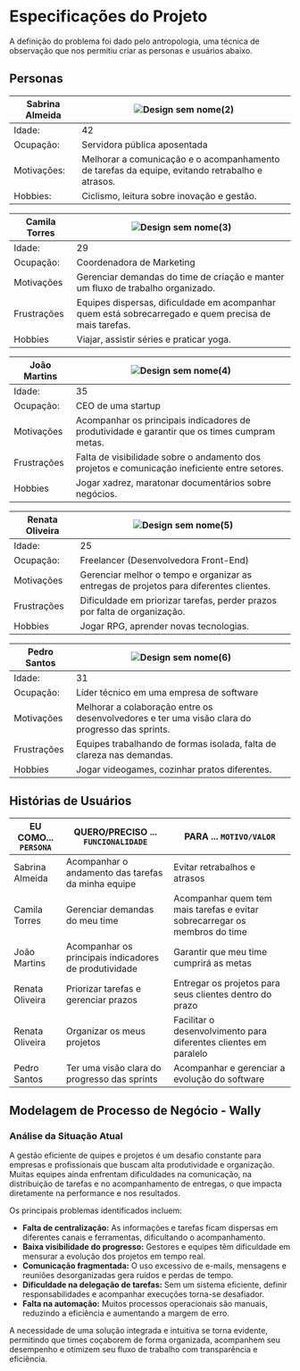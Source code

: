 # Especificações do Projeto

A definição do problema foi dado pelo antropologia, uma técnica de observação que nos permitiu criar as personas e usuários abaixo.

## Personas

<div align="center">



| Sabrina Almeida |![Design sem nome(2)](https://github.com/user-attachments/assets/eb0ff4a0-2ed4-421b-8faf-5ea0b5279fa0)  |
|-----------------|-|
|Idade: |42|
|Ocupação: | Servidora pública aposentada|
|Motivações: | Melhorar a comunicação e o acompanhamento de tarefas da equipe, evitando retrabalho e atrasos.|
|Hobbies: | Ciclismo, leitura sobre inovação e gestão.|

| Camila Torres |![Design sem nome(3)](https://github.com/user-attachments/assets/34217f25-d2f8-45c4-9877-2e7abe8c1806) |
|-----------------------|-|
|Idade:|29|
|Ocupação:| Coordenadora de Marketing|
|Motivações| Gerenciar demandas do time de criação e manter um fluxo de trabalho organizado.|
|Frustrações| Equipes dispersas, dificuldade em acompanhar quem está sobrecarregado e quem precisa de mais tarefas. |
|Hobbies| Viajar, assistir séries e praticar yoga.|

|João Martins |![Design sem nome(4)](https://github.com/user-attachments/assets/5a11ca2d-1eb9-450e-b688-2f502f6ad1b8)|
|-----------------------|-|
|Idade:|35|
|Ocupação:| CEO de uma startup|
|Motivações| Acompanhar os principais indicadores de produtividade e garantir que os times cumpram metas. |
|Frustrações| Falta de visibilidade sobre o andamento dos projetos e comunicação ineficiente entre setores. |
|Hobbies| Jogar xadrez, maratonar documentários sobre negócios. |

|Renata Oliveira|![Design sem nome(5)](https://github.com/user-attachments/assets/4941019f-5ad5-4b32-807b-06cab286eb3c)  |
|-----------------------|-|
|Idade:|25|
|Ocupação:| Freelancer (Desenvolvedora Front-End)|
|Motivações| Gerenciar melhor o tempo e organizar as entregas de projetos para diferentes clientes.|
|Frustrações| Dificuldade em priorizar tarefas, perder prazos por falta de organização. |
|Hobbies| Jogar RPG, aprender novas tecnologias.|

|Pedro Santos|![Design sem nome(6)](https://github.com/user-attachments/assets/93f8f6e8-35aa-49d0-bac8-6756ba86e943)|
|-----------------------|-|
|Idade:|31|
|Ocupação:| Líder técnico em uma empresa de software|
|Motivações| Melhorar a colaboração entre os desenvolvedores e ter uma visão clara do progresso das sprints.|
|Frustrações| Equipes trabalhando de formas isolada, falta de clareza nas demandas. |
|Hobbies| Jogar videogames, cozinhar pratos diferentes.|

</div>

## Histórias de Usuários

|EU COMO... `PERSONA`| QUERO/PRECISO ... `FUNCIONALIDADE`                                             |PARA ... `MOTIVO/VALOR`                 |
|--------------------|--------------------------------------------------------------------------------|----------------------------------------|
|Sabrina Almeida| Acompanhar o andamento das tarefas da minha equipe | Evitar retrabalhos e atrasos|
|Camila Torres| Gerenciar demandas do meu time | Acompanhar quem tem mais tarefas e evitar sobrecarregar os membros do time|
|João Martins| Acompanhar os principais indicadores de produtividade | Garantir  que meu time cumprirá as metas|
|Renata Oliveira| Priorizar tarefas e gerenciar prazos | Entregar os projetos para seus clientes dentro do prazo|
|Renata Oliveira| Organizar os meus projetos | Facilitar o desenvolvimento para diferentes clientes em paralelo|
|Pedro Santos| Ter uma visão clara do progresso das sprints | Acompanhar e gerenciar a evolução do software|


## Modelagem de Processo de Negócio - Wally

### Análise da Situação Atual

A gestão eficiente de quipes e projetos é um desafio constante para empresas e profissionais que buscam alta produtividade e organização. Muitas equipes ainda enfrentam dificuldades na comunicação, na distribuição de tarefas e no acompanhamento de entregas, o que impacta diretamente na performance e nos resultados.

Os principais problemas identificados incluem:
- **Falta de centralização:** As informações e tarefas ficam dispersas em diferentes canais e ferramentas, dificultando o acompanhamento.
- **Baixa visibilidade do progresso:** Gestores e equipes têm dificuldade em mensurar a evolução dos projetos em tempo real.
- **Comunicação fragmentada:** O uso excessivo de e-mails, mensagens e reuniões desorganizadas gera ruídos e perdas de tempo.
- **Dificuldade na delegação de tarefas:**  Sem um sistema eficiente, definir responsabilidades e acompanhar execuções torna-se desafiador.
- **Falta na automação:** Muitos processos operacionais são manuais, reduzindo a eficiência e aumentando a margem de erro.

A necessidade de uma solução integrada e intuitiva se torna evidente, permitindo que times coçaborem de forma organizada, acompanhem seu desempenho e otimizem seu fluxo de trabalho com transparência e eficiência.



